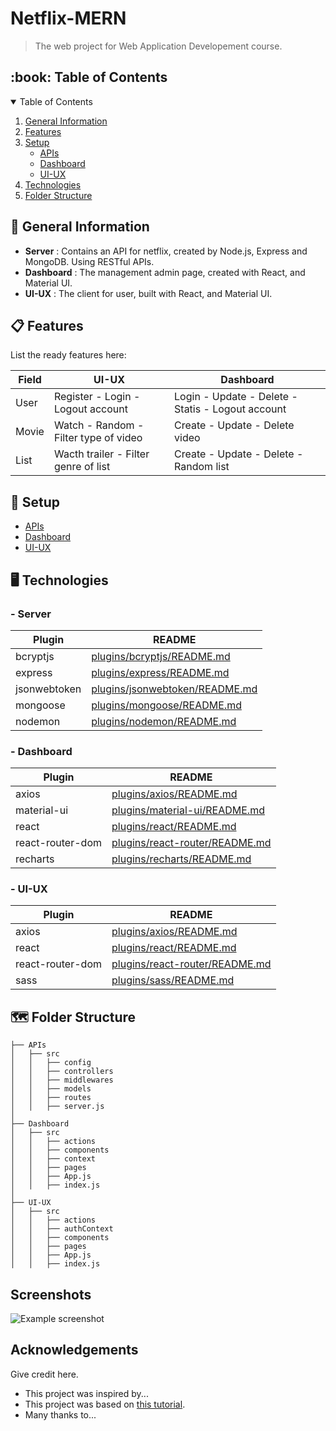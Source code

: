 # Netflix-MERN
> The web project for Web Application Developement course.
<!-- > Live demo [_here_](https://www.example.com). -->

<h2 id="table-of-contents"> :book: Table of Contents</h2>
<details open="open">
  <summary>Table of Contents</summary>
  <ol>
    <li><a href="#general-information">General Information</a></li>
    <li><a href="#features">Features</a></li>
    <li>
      <a href="#setup">Setup</a>
       <ul>
        <li><a href="https://github.com/Nguyenle23/netflix-mern/tree/main/APIs">APIs</a></li>
        <li><a href="https://github.com/Nguyenle23/netflix-mern/tree/main/Dashboard">Dashboard</a></li>
        <li><a href="https://github.com/Nguyenle23/netflix-mern/tree/main/UI-UX">UI-UX</a></li>
       </ul>
    </li>
    <li><a href="#technologies">Technologies</a></li>
    <li><a href="#folder-structure">Folder Structure</a></li>
<!--     <li><a href="#roadmap">Roadmap</a></li> -->
  </ol>
</details>

<h2 id="general-information"> 🧮 General Information</h2>

- **Server** : Contains an API for netflix, created by Node.js, Express and MongoDB. Using RESTful APIs.
- **Dashboard** : The management admin page, created with React, and Material UI.
- **UI-UX** : The client for user, built with React, and Material UI.

<h2 id="features"> 📋 Features</h2>

List the ready features here:

| Field | UI-UX | Dashboard | 
| ----- | ----- | --------- | 
| User  | Register - Login - Logout account | Login - Update - Delete - Statis - Logout account |
| Movie | Watch - Random - Filter type of video | Create - Update - Delete video |
| List  | Wacth trailer - Filter genre of list | Create - Update - Delete - Random list |

<h2 id="setup"> 🧰 Setup</h2>

  <ul>
    <li><a href="https://github.com/Nguyenle23/netflix-mern/tree/main/APIs">APIs</a></li>
    <li><a href="https://github.com/Nguyenle23/netflix-mern/tree/main/Dashboard">Dashboard</a></li>
    <li><a href="https://github.com/Nguyenle23/netflix-mern/tree/main/UI-UX">UI-UX</a></li>
  </ul>

<h2 id="technologies"> 🖥️ Technologies</h2>

### - Server
| Plugin | README |
| ------ | ------ |
| bcryptjs | [plugins/bcryptjs/README.md](https://github.com/dcodeIO/bcrypt.js/blob/master/README.md) |
| express | [plugins/express/README.md](https://github.com/expressjs/express/blob/master/Readme.md) |
| jsonwebtoken | [plugins/jsonwebtoken/README.md](https://github.com/auth0/node-jsonwebtoken/blob/master/README.md) |
| mongoose | [plugins/mongoose/README.md](https://github.com/Automattic/mongoose/blob/master/README.md) |
| nodemon | [plugins/nodemon/README.md](https://github.com/remy/nodemon/blob/master/README.md) |

### - Dashboard 

| Plugin | README |
| ------ | ------ |
| axios | [plugins/axios/README.md](https://github.com/axios/axios/blob/master/README.md) |
| material-ui | [plugins/material-ui/README.md](https://github.com/mui-org/material-ui/blob/next/README.md) |
| react | [plugins/react/README.md](https://github.com/facebook/react/blob/master/README.md) |
| react-router-dom | [plugins/react-router/README.md](https://github.com/ReactTraining/react-router/blob/master/README.md) |
| recharts | [plugins/recharts/README.md](https://github.com/recharts/recharts/blob/master/README.md) |

### - UI-UX

| Plugin | README |
| ------ | ------ |
| axios | [plugins/axios/README.md](https://github.com/axios/axios/blob/master/README.md) |
| react | [plugins/react/README.md](https://github.com/facebook/react/blob/master/README.md) |
| react-router-dom | [plugins/react-router/README.md](https://github.com/ReactTraining/react-router/blob/master/README.md) |
| sass | [plugins/sass/README.md](https://github.com/sass/sass/blob/main/README.md) |

<!-- FOLDER STRUCTURE -->
<h2 id="folder-structure"> 🗺️ Folder Structure</h2>
   
    ├── APIs
    │   ├── src
    │   │   ├── config
    │   │   ├── controllers
    │   │   ├── middlewares
    │   │   ├── models
    │   │   ├── routes
    │   │   ├── server.js
    │   
    ├── Dashboard
    │   ├── src
    │   │   ├── actions
    │   │   ├── components
    │   │   ├── context
    │   │   ├── pages
    │   │   ├── App.js
    │   │   ├── index.js
    │   
    ├── UI-UX
    │   ├── src
    │   │   ├── actions
    │   │   ├── authContext
    │   │   ├── components
    │   │   ├── pages
    │   │   ├── App.js
    │   │   ├── index.js

## Screenshots
![Example screenshot](./img/screenshot.png)

## Acknowledgements
Give credit here.
- This project was inspired by...
- This project was based on [this tutorial](https://www.example.com).
- Many thanks to...
